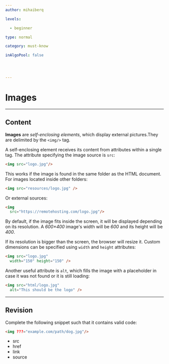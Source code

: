 ```yaml
---
author: mihaiberq

levels:

  - beginner

type: normal

category: must-know

inAlgoPool: false




---
```


# Images

---
## Content

**Images** are *self-enclosing elements*, which display external pictures.They are delimited by the `<img/>` tag.

A self-enclosing element receives its content from attributes within a single tag. The attribute specifying the image source is `src`:
```html
<img src="logo.jpg"/>
```
This works if the image is found in the same folder as the HTML document. For images located inside other folders:
```html
<img src="resources/logo.jpg" />
```
Or external sources:
```html
<img
  src="https://remotehosting.com/logo.jpg"/>
```
By default, if the image fits inside the screen, it will be displayed depending on its resolution. A *600×400* image's width will be *600* and its height will be *400*.

If its resolution is bigger than the screen, the browser will resize it. Custom dimensions can be specified using `width` and `height` attributes:
```html
<img src="logo.jpg"
  width="150" height="150" />
```
Another useful attribute is `alt`, which fills the image with a placeholder in case it was not found or it is still loading:
```html
<img src="html/logo.jpg"
  alt="This should be the logo" />
```

---
## Revision

Complete the following snippet such that it contains valid code:
```html
<img ???="example.com/path/dog.jpg"/>
```


* src
* href
* link
* source

